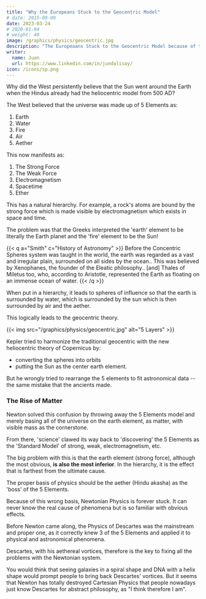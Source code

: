```yaml
---
title: "Why the Europeans Stuck to the Geocentric Model"
# date: 2015-09-09
date: 2023-03-24
# 2020-01-04
# weight: 40
image: /graphics/physics/geocentric.jpg
description: "The Europeaans Stuck to the Geocentric Model because of the wrong 5 Elements of the Greeks"
writer:
  name: Juan
  url: https://www.linkedin.com/in/jundalisay/
icon: /icons/sp.png
---
```




Why did the West persistently believe that the Sun went around the Earth when the Hindus already had the heliocentric model from 500 AD?

The West believed that the universe was made up of 5 Elements as:

1. Earth
2. Water
3. Fire
4. Air
5. Aether

This now manifests as:

1. The Strong Force
2. The Weak Force
3. Electromagnetism
4. Spacetime
5. Ether

This has a natural hierarchy. For example, a rock's atoms are bound by the strong force which is made visible by electromagnetism which exists in space and time.

The problem was that the Greeks interpreted the 'earth' element to be literally the Earth planet and the 'fire' element to be the Sun!


{{< q a="Smith" c="History of Astronomy" >}}
Before the Concentric Spheres system was taught in the world, the earth was regarded as a vast and irregular plain, surrounded on all sides by the ocean.. This was believed by Xenophanes, the founder of the Eleatic philosophy.. [and] Thales of Miletus too, who, according to Aristotle, represented the Earth as floating on an immense ocean of water.
{{< /q >}}


When put in a hierarchy, it leads to spheres of influence so that the earth is surrounded by water, which is surrounded by the sun which is then surrounded by air and the aether. 

This logically leads to the geocentric theory.

{{< img src="/graphics/physics/geocentric.jpg" alt="5 Layers" >}}

Kepler tried to harmonize the traditional geocentric with the new heliocentric theory of Copernicus by:
- converting the spheres into orbits
- putting the Sun as the center earth element. 

But he wrongly tried to rearrange the 5 elements to fit astronomical data -- the same mistake that the ancients made. 


### The Rise of Matter

Newton solved this confusion by throwing away the 5 Elements model and merely basing all of the universe on the earth element, as matter, with visible mass as the cornerstone.

From there, 'science' clawed its way back to 'discovering' the 5 Elements as the 'Standard Model' of strong, weak, electromagnetism, etc.

The big problem with this is that the earth element (strong force), although the most obvious, **is also the most inferior**. In the hierarchy, it is the effect that is farthest from the ultimate cause.

The proper basis of physics should be the aether (Hindu akasha) as the 'boss' of the 5 Elements.

Because of this wrong basis, Newtonian Physics is forever stuck. It can never know the real cause of phenomena but is so familiar with obvious effects.

Before Newton came along, the Physics of Descartes was the mainstream and proper one, as it correctly knew 3 of the 5 Elements and applied it to physical and astronomical phenomena.

Descartes, with his aethereal vortices, therefore is the key to fixing all the problems with the Newtonian system.

You would think that seeing galaxies in a spiral shape and DNA with a helix shape would prompt people to bring back Descartes' vortices. But it seems that Newton has totally destroyed Cartesian Physics that people nowadays just know Descartes for abstract philosophy, as "I think therefore I am". 

